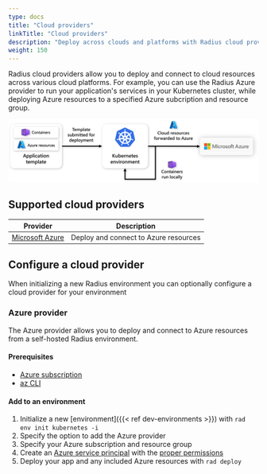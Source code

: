 ```yaml
---
type: docs
title: "Cloud providers"
linkTitle: "Cloud providers"
description: "Deploy across clouds and platforms with Radius cloud providers"
weight: 150
---
```


Radius cloud providers allow you to deploy and connect to cloud resources across various cloud platforms. For example, you can use the Radius Azure provider to run your application's services in your Kubernetes cluster, while deploying Azure resources to a specified Azure subcription and resource group.

<img src="providers-overview.png" alt="Diagram of cloud resources getting forwarded to cloud platforms upon deployment" width="800px" >

## Supported cloud providers

| Provider | Description |
|----------|-------------|
| [Microsoft Azure](#azure-provider) | Deploy and connect to Azure resources |

## Configure a cloud provider

When initializing a new Radius environment you can optionally configure a cloud provider for your environment

### Azure provider

The Azure provider allows you to deploy and connect to Azure resources from a self-hosted Radius environment. 

#### Prerequisites

- [Azure subscription](https://azure.com)
- [az CLI](https://aka.ms/azcli)

#### Add to an environment

1. Initialize a new [environment]({{< ref dev-environments >}}) with `rad env init kubernetes -i`
1. Specify the option to add the Azure provider
1. Specify your Azure subscription and resource group
1. Create an [Azure service principal](https://docs.microsoft.com/cli/azure/ad/sp?view=azure-cli-latest#az-ad-sp-create-for-rbac) with the [proper permissions](https://aka.ms/azadsp-more)
1. Deploy your app and any included Azure resources with `rad deploy`
